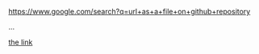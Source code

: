 https://www.google.com/search?q=url+as+a+file+on+github+repository

...

[the link](https://www.google.com/search?q=url+as+a+file+on+github+repository)
